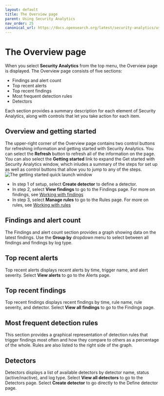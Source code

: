```yaml
---
layout: default
title: The Overview page
parent: Using Security Analytics
nav_order: 25
canonical_url: https://docs.opensearch.org/latest/security-analytics/usage/overview/
---
```


# The Overview page

When you select **Security Analytics** from the top menu, the Overview page is displayed. The Overview page consists of five sections:
* Findings and alert count
* Top recent alerts
* Top recent findings
* Most frequent detection rules
* Detectors

Each section provides a summary description for each element of Security Analytics, along with controls that let you take action for each item.

## Overview and getting started

The upper-right corner of the Overview page contains two control buttons for refreshing information and getting started with Security Analytics. You can select the **Refresh** button to refresh all of the information on the page. You can also select the **Getting started** link to expand the Get started with Security Analytics window, which inludes a summary of the steps for set up as well as control buttons that allow you to jump to any of the steps.
<img src="{{site.url}}{{site.baseurl}}/images/Security/get-started.png" alt="The getting started quick launch window">
* In step 1 of setup, select **Create detector** to define a detector. 
* In step 2, select **View findings** to go to the Findings page. For more on findings, see [Working with findings]({{site.url}}{{site.baseurl}}/security-analytics/usage/findings/)
* In step 3, select **Manage rules** to go to the Rules page. For more on rules, see [Working with rules]({{site.url}}{{site.baseurl}}/security-analytics/usage/rules/)

## Findings and alert count

The Findings and alert count section provides a graph showing data on the latest findings. Use the **Group by** dropdown menu to select between all findings and findings by log type.

## Top recent alerts

Top recent alerts displays recent alerts by time, trigger name, and alert severity. Select **View alerts** to go to the Alerts page.

## Top recent findings

Top recent findings displays recent findings by time, rule name, rule severity, and detector. Select **View all findings** to go to the Findings page.

## Most frequent detection rules

This section provides a graphical representation of detection rules that trigger findings most often and how they compare to others as a percentage of the whole. Rules are also listed to the right side of the graph.

## Detectors

Detectors displays a list of available detectors by detector name, status (active/inactive), and log type. Select **View all detectors** to go to the Detectors page. Select **Create detector** to go directly to the Define detector page.


